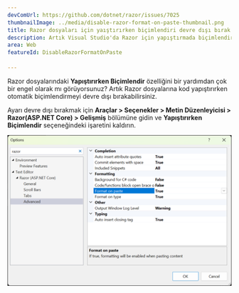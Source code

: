 ```yaml
---
devComUrl: https://github.com/dotnet/razor/issues/7025
thumbnailImage: ../media/disable-razor-format-on-paste-thumbnail.png
title: Razor dosyaları için yaıştırırken biçimlendiri devre dışı bırak
description: Artık Visual Studio'da Razor için yapıştırmada biçimlendir özelliğini devre dışı bırakabilirsiniz.
area: Web
featureId: DisableRazorFormatOnPaste

---
```



Razor dosyalarındaki **Yapıştırırken Biçimlendir** özelliğini bir yardımdan çok bir engel olarak mı görüyorsunuz? Artık Razor dosyalarına kod yapıştırırken otomatik biçimlendirmeyi devre dışı bırakabilirsiniz.

Ayarı devre dışı bırakmak için **Araçlar > Seçenekler > Metin Düzenleyicisi > Razor(ASP.NET Core) > Gelişmiş** bölümüne gidin ve **Yapıştırırken Biçimlendir** seçeneğindeki işaretini kaldırın. 

![Razor için yaıştırırken biçimlendiri devre dışı bırak](../media/disable-razor-format-on-paste.png)
